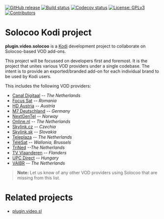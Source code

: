 [![GitHub release](https://img.shields.io/github/release/add-ons/plugin.video.solocoo.svg)](https://github.com/add-ons/plugin.video.solocoo/releases)
[![Build status](https://github.com/add-ons/plugin.video.solocoo/workflows/CI/badge.svg)](https://github.com/add-ons/plugin.video.solocoo/actions)
[![Codecov status](https://img.shields.io/codecov/c/github/add-ons/plugin.video.solocoo/master)](https://codecov.io/gh/add-ons/plugin.video.solocoo/branch/master)
[![License: GPLv3](https://img.shields.io/badge/License-GPLv3-yellow.svg)](https://opensource.org/licenses/GPL-3.0)
[![Contributors](https://img.shields.io/github/contributors/add-ons/plugin.video.solocoo.svg)](https://github.com/add-ons/plugin.video.solocoo/graphs/contributors)

# Solocoo Kodi project
**plugin.video.solocoo** is a [Kodi](https://kodi.tv/) development project to collaborate on Solocoo-based VOD add-ons.

This project will be focussed on developers first and foremost.
It is the project that unites various VOD providers under a single codebase.
The intent is to provide an exported/branded add-on for each individual brand to be used by Kodi users.

This includes the following VOD providers:
- [Canal Digitaal](https://livetv.canaldigitaal.nl/) *-- The Netherlands*
- [Focus Sat](https://livetv.focussat.ro/) *-- Romania*
- [HD Austria](https://livetv.hdaustria.at/) *-- Austria*
- [M7 Deutschland](https://www.m7deutschland.de/) *-- Germany*
- [NextGenTel](https://nextgentel.tv/) *-- Norway*
- [Online.nl](https://livetv.online.nl/) *-- The Netherlands*
- [Skylink.cz](https://livetv.skylink.cz/) *-- Czechia*
- [Skylink.sk](https://livetv.skylink.sk/) *-- Slovakia*
- [Teleplaza](https://livetv.teleplaza.nl/) *-- The Netherlands*
- [TéléSat](https://livetv.telesat.be/) *-- Wallonia, Brussels*
- [TriNed](https://livetv.trined.nl) *--The Netherlands*
- [TV Vlaanderen](https://livetv.tv-vlaanderen.be/) *-- Flanders*
- [UPC Direct](https://livetv.upcdirect.hu/) *-- Hungary*
- [VAIBR](https://livetv.vaibr.nl/) *-- The Netherlands*

> **Note:** Let us know of any other VOD providers using Solocoo that are missing from this list.

# Related projects
- [plugin.video.sl](https://github.com/Sorien/plugin.video.sl)
